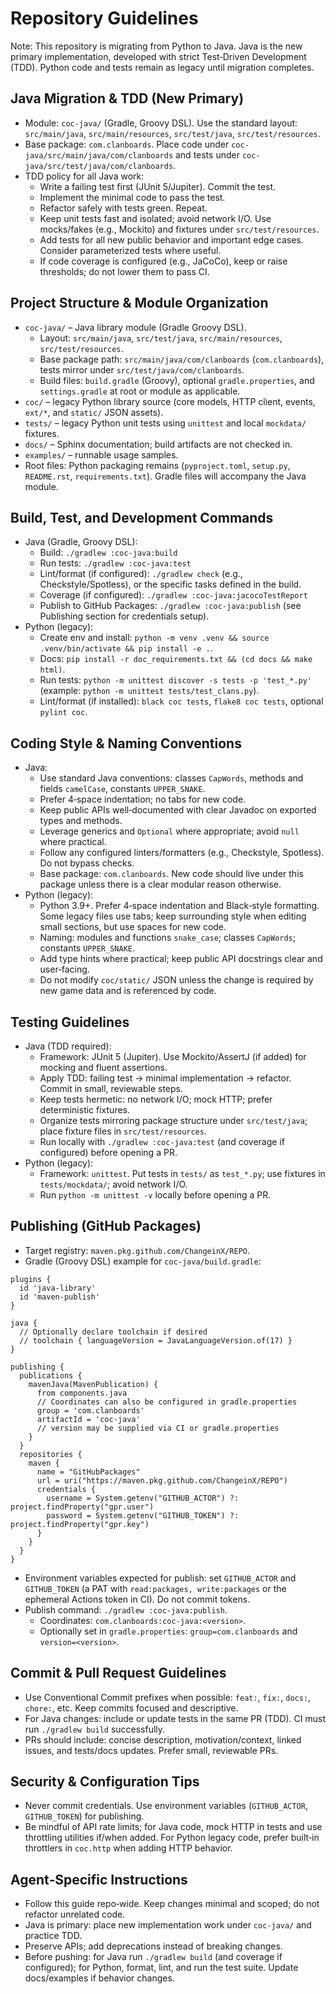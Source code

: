 # Repository Guidelines

Note: This repository is migrating from Python to Java. Java is the new primary implementation, developed with strict Test‑Driven Development (TDD). Python code and tests remain as legacy until migration completes.

## Java Migration & TDD (New Primary)
- Module: `coc-java/` (Gradle, Groovy DSL). Use the standard layout: `src/main/java`, `src/main/resources`, `src/test/java`, `src/test/resources`.
- Base package: `com.clanboards`. Place code under `coc-java/src/main/java/com/clanboards` and tests under `coc-java/src/test/java/com/clanboards`.
- TDD policy for all Java work:
  - Write a failing test first (JUnit 5/Jupiter). Commit the test.
  - Implement the minimal code to pass the test.
  - Refactor safely with tests green. Repeat.
  - Keep unit tests fast and isolated; avoid network I/O. Use mocks/fakes (e.g., Mockito) and fixtures under `src/test/resources`.
  - Add tests for all new public behavior and important edge cases. Consider parameterized tests where useful.
  - If code coverage is configured (e.g., JaCoCo), keep or raise thresholds; do not lower them to pass CI.

## Project Structure & Module Organization
- `coc-java/` – Java library module (Gradle Groovy DSL).
  - Layout: `src/main/java`, `src/test/java`, `src/main/resources`, `src/test/resources`.
  - Base package path: `src/main/java/com/clanboards` (`com.clanboards`), tests mirror under `src/test/java/com/clanboards`.
  - Build files: `build.gradle` (Groovy), optional `gradle.properties`, and `settings.gradle` at root or module as applicable.
- `coc/` – legacy Python library source (core models, HTTP client, events, `ext/*`, and `static/` JSON assets).
- `tests/` – legacy Python unit tests using `unittest` and local `mockdata/` fixtures.
- `docs/` – Sphinx documentation; build artifacts are not checked in.
- `examples/` – runnable usage samples.
- Root files: Python packaging remains (`pyproject.toml`, `setup.py`, `README.rst`, `requirements.txt`). Gradle files will accompany the Java module.

## Build, Test, and Development Commands
- Java (Gradle, Groovy DSL):
  - Build: `./gradlew :coc-java:build`
  - Run tests: `./gradlew :coc-java:test`
  - Lint/format (if configured): `./gradlew check` (e.g., Checkstyle/Spotless), or the specific tasks defined in the build.
  - Coverage (if configured): `./gradlew :coc-java:jacocoTestReport`
  - Publish to GitHub Packages: `./gradlew :coc-java:publish` (see Publishing section for credentials setup).
- Python (legacy):
  - Create env and install: `python -m venv .venv && source .venv/bin/activate && pip install -e .`.
  - Docs: `pip install -r doc_requirements.txt && (cd docs && make html)`.
  - Run tests: `python -m unittest discover -s tests -p 'test_*.py'` (example: `python -m unittest tests/test_clans.py`).
  - Lint/format (if installed): `black coc tests`, `flake8 coc tests`, optional `pylint coc`.

## Coding Style & Naming Conventions
- Java:
  - Use standard Java conventions: classes `CapWords`, methods and fields `camelCase`, constants `UPPER_SNAKE`.
  - Prefer 4‑space indentation; no tabs for new code.
  - Keep public APIs well‑documented with clear Javadoc on exported types and methods.
  - Leverage generics and `Optional` where appropriate; avoid `null` where practical.
  - Follow any configured linters/formatters (e.g., Checkstyle, Spotless). Do not bypass checks.
  - Base package: `com.clanboards`. New code should live under this package unless there is a clear modular reason otherwise.
- Python (legacy):
  - Python 3.9+. Prefer 4‑space indentation and Black‑style formatting. Some legacy files use tabs; keep surrounding style when editing small sections, but use spaces for new code.
  - Naming: modules and functions `snake_case`; classes `CapWords`; constants `UPPER_SNAKE`.
  - Add type hints where practical; keep public API docstrings clear and user‑facing.
  - Do not modify `coc/static/` JSON unless the change is required by new game data and is referenced by code.

## Testing Guidelines
- Java (TDD required):
  - Framework: JUnit 5 (Jupiter). Use Mockito/AssertJ (if added) for mocking and fluent assertions.
  - Apply TDD: failing test → minimal implementation → refactor. Commit in small, reviewable steps.
  - Keep tests hermetic: no network I/O; mock HTTP; prefer deterministic fixtures.
  - Organize tests mirroring package structure under `src/test/java`; place fixture files in `src/test/resources`.
  - Run locally with `./gradlew :coc-java:test` (and coverage if configured) before opening a PR.
- Python (legacy):
  - Framework: `unittest`. Put tests in `tests/` as `test_*.py`; use fixtures in `tests/mockdata/`; avoid network I/O.
  - Run `python -m unittest -v` locally before opening a PR.

## Publishing (GitHub Packages)
- Target registry: `maven.pkg.github.com/ChangeinX/REPO`.
- Gradle (Groovy DSL) example for `coc-java/build.gradle`:

```
plugins {
  id 'java-library'
  id 'maven-publish'
}

java {
  // Optionally declare toolchain if desired
  // toolchain { languageVersion = JavaLanguageVersion.of(17) }
}

publishing {
  publications {
    mavenJava(MavenPublication) {
      from components.java
      // Coordinates can also be configured in gradle.properties
      group = 'com.clanboards'
      artifactId = 'coc-java'
      // version may be supplied via CI or gradle.properties
    }
  }
  repositories {
    maven {
      name = "GitHubPackages"
      url = uri("https://maven.pkg.github.com/ChangeinX/REPO")
      credentials {
        username = System.getenv("GITHUB_ACTOR") ?: project.findProperty("gpr.user")
        password = System.getenv("GITHUB_TOKEN") ?: project.findProperty("gpr.key")
      }
    }
  }
}
```

- Environment variables expected for publish: set `GITHUB_ACTOR` and `GITHUB_TOKEN` (a PAT with `read:packages, write:packages` or the ephemeral Actions token in CI). Do not commit tokens.
- Publish command: `./gradlew :coc-java:publish`.
  - Coordinates: `com.clanboards:coc-java:<version>`.
  - Optionally set in `gradle.properties`: `group=com.clanboards` and `version=<version>`.

## Commit & Pull Request Guidelines
- Use Conventional Commit prefixes when possible: `feat:`, `fix:`, `docs:`, `chore:`, etc. Keep commits focused and descriptive.
- For Java changes: include or update tests in the same PR (TDD). CI must run `./gradlew build` successfully.
- PRs should include: concise description, motivation/context, linked issues, and tests/docs updates. Prefer small, reviewable PRs.

## Security & Configuration Tips
- Never commit credentials. Use environment variables (`GITHUB_ACTOR`, `GITHUB_TOKEN`) for publishing.
- Be mindful of API rate limits; for Java code, mock HTTP in tests and use throttling utilities if/when added. For Python legacy code, prefer built‑in throttlers in `coc.http` when adding HTTP behavior.

## Agent‑Specific Instructions
- Follow this guide repo‑wide. Keep changes minimal and scoped; do not refactor unrelated code.
- Java is primary: place new implementation work under `coc-java/` and practice TDD.
- Preserve APIs; add deprecations instead of breaking changes.
- Before pushing: for Java run `./gradlew build` (and coverage if configured); for Python, format, lint, and run the test suite. Update docs/examples if behavior changes.
